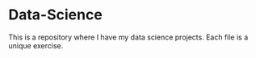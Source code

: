 # Data-Science
This is a repository where I have my data science projects. Each file is a unique exercise. 
